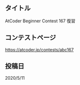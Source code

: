 ## タイトル

AtCoder Beginner Contest 167 復習

## コンテストページ

https://atcoder.jp/contests/abc167

## 投稿日

2020/5/11
